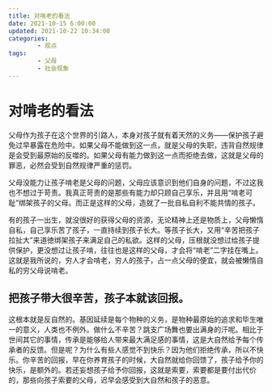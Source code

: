 ```yaml
---
title: 对啃老的看法
date: 2021-10-15 6:00:00
updated: 2021-10-22 10:34:00
categories:
        - 观点
tags:   
        - 父母
        - 社会现象
---
```


# 对啃老的看法

父母作为孩子在这个世界的引路人，本身对孩子就有着天然的义务——保护孩子避免过早暴露在危险中。如果父母不能做到这一点，就是父母的失职，违背自然规律是会受到最原始的反噬的。如果父母有能力做到这一点而拒绝去做，这就是父母的罪恶，必然会受到自然规律严重的惩罚。

父母没能力让孩子啃老是父母的问题，父母应该意识到他们自身的问题，不过这我也不想过于苛责。我真正苛责的是那些有能力却只顾自己享乐，并且用“啃老可耻”绑架孩子的父母。而正是这样的父母，造就了一批自私自利不能共情的孩子。

有的孩子一出生，就没很好的获得父母的资源，无论精神上还是物质上，父母懒惰自私，自己享乐苦了孩子，一直持续到孩子长大。等孩子长大，又用“辛苦把孩子拉扯大”来道徳绑架孩子来满足自己的私欲。这样的父母，压根就没想过给孩子提供保护，更没想过让孩子啃，往往也是这样的父母，才会将“啃老”二字挂在嘴上。这就是我所说的，穷人才会啃老，穷人的孩子，占一点父母的便宜，就会被懒惰自私的穷父母说啃老。

## 把孩子带大很辛苦，孩子本就该回报。

这根本就是反自然的。基因延续是每个物种的义务，是物种最原始的追求和毕生唯一的意义，人类也不例外。做什么不辛苦？跳支广场舞也要出满身的汗呢。相比于世间其它的事情，传承是能够给人带来最大满足感的事情，这是大自然给予每个传承者的反馈。但是呢？为什么有些人感觉不到快乐？因为他们拒绝传承，所以不快乐。你辛苦的回报，早在你养育孩子的时候，大自然就给你回馈了，孩子给予你的快乐，是额外的。若还妄想孩子给予你回报，这就是索要，索要都是要付出代价的，那些向孩子索要的父母，迟早会感受到大自然和孩子的恶意。
